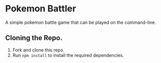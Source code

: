 # Pokemon Battler
A simple pokemon battle game that can be played on the command-line.

## Cloning the Repo.
1. Fork and clone this repo.
2. Run `npm install` to install the required dependencies. 
